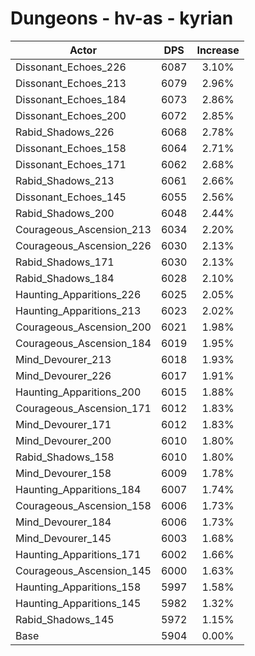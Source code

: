# Dungeons - hv-as - kyrian
| Actor | DPS | Increase |
|---|:---:|:---:|
|Dissonant_Echoes_226|6087|3.10%|
|Dissonant_Echoes_213|6079|2.96%|
|Dissonant_Echoes_184|6073|2.86%|
|Dissonant_Echoes_200|6072|2.85%|
|Rabid_Shadows_226|6068|2.78%|
|Dissonant_Echoes_158|6064|2.71%|
|Dissonant_Echoes_171|6062|2.68%|
|Rabid_Shadows_213|6061|2.66%|
|Dissonant_Echoes_145|6055|2.56%|
|Rabid_Shadows_200|6048|2.44%|
|Courageous_Ascension_213|6034|2.20%|
|Courageous_Ascension_226|6030|2.13%|
|Rabid_Shadows_171|6030|2.13%|
|Rabid_Shadows_184|6028|2.10%|
|Haunting_Apparitions_226|6025|2.05%|
|Haunting_Apparitions_213|6023|2.02%|
|Courageous_Ascension_200|6021|1.98%|
|Courageous_Ascension_184|6019|1.95%|
|Mind_Devourer_213|6018|1.93%|
|Mind_Devourer_226|6017|1.91%|
|Haunting_Apparitions_200|6015|1.88%|
|Courageous_Ascension_171|6012|1.83%|
|Mind_Devourer_171|6012|1.83%|
|Mind_Devourer_200|6010|1.80%|
|Rabid_Shadows_158|6010|1.80%|
|Mind_Devourer_158|6009|1.78%|
|Haunting_Apparitions_184|6007|1.74%|
|Courageous_Ascension_158|6006|1.73%|
|Mind_Devourer_184|6006|1.73%|
|Mind_Devourer_145|6003|1.68%|
|Haunting_Apparitions_171|6002|1.66%|
|Courageous_Ascension_145|6000|1.63%|
|Haunting_Apparitions_158|5997|1.58%|
|Haunting_Apparitions_145|5982|1.32%|
|Rabid_Shadows_145|5972|1.15%|
|Base|5904|0.00%|

